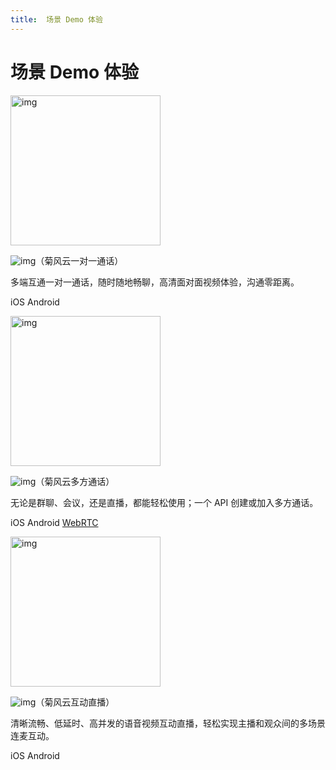 ```yaml
---
title:  场景 Demo 体验
---
```

# 场景 Demo 体验

<img src="https://developer.juphoon.com/style/images/document/otovideo/%E7%BC%96%E7%BB%84%203@2x.png" alt="img" style="width:240px" />

![img](https://developer.juphoon.com/style/images/document/otovideo/download_juphoonDuo@2x.png)（菊风云一对一通话）

多端互通一对一通话，随时随地畅聊，高清面对面视频体验，沟通零距离。

iOS Android

<img src="https://developer.juphoon.com/style/images/document/multvideo/%E7%BC%96%E7%BB%84%206@2x.png" alt="img" style="width:240px" />

![img](https://developer.juphoon.com/style/images/document/multvideo/download_juphoonRoom@2x.png)（菊风云多方通话）

无论是群聊、会议，还是直播，都能轻松使用；一个 API 创建或加入多方通话。

iOS Android [WebRTC](https://developer.juphoon.com/webrtc/)

<img src="https://developer.juphoon.com/style/images/document/audiolive/juphoonLive@2x.png" alt="img" style="width:240px" />

![img](https://developer.juphoon.com/style/images/document/audiolive/download_juphoonLive@2x.png)（菊风云互动直播）

清晰流畅、低延时、高并发的语音视频互动直播，轻松实现主播和观众间的多场景连麦互动。

iOS Android
